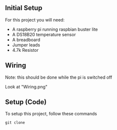 ## Initial Setup
For this project you will need:
* A raspberry pi running raspbian buster lite
* A DS18B20 temperature sensor
* A breadboard
* Jumper leads
* 4.7k Resistor

## Wiring
Note: this should be done while the pi is switched off

Look at "Wiring.png"	
## Setup (Code)
To setup this project, follow these commands

```
git clone 
```
